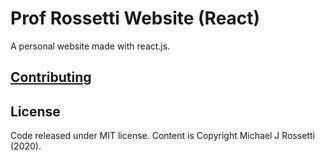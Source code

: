 # Prof Rossetti Website (React)

A personal website made with react.js.

## [Contributing](/CONTRIBUTING.md)

## License

Code released under MIT license. Content is Copyright Michael J Rossetti (2020).

